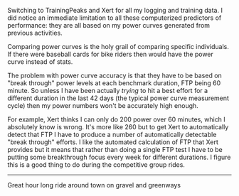 Switching to TrainingPeaks and Xert for all my logging and training data. I did notice an immediate limitation to all these computerized predictors of performance: they are all based on my power curves generated from previous activities. 

Comparing power curves is the holy grail of comparing specific individuals. If there were baseball cards for bike riders then would have the power curve instead of stats.

The problem with power curve accuracy is that they have to be based on "break through" power levels at each benchmark duration, FTP being 60 minute. So unless I have been actually _trying_ to hit a best effort for a different duration in the last 42 days (the typical power curve measurement cycle) then my power numbers won't be accurately high enough.

For example, Xert thinks I can only do 200 power over 60 minutes, which I absolutely know is wrong. It's more like 260 but to get Xert to automatically detect that FTP I have to produce a number of automatically detectable "break through" efforts. I like the automated calculation of FTP that Xert provides but it means that rather than doing a single FTP test I have to be putting some breakthrough focus every week for different durations. I figure this is a good thing to do during the competitive group rides.

----

Great hour long ride around town on gravel and greenways